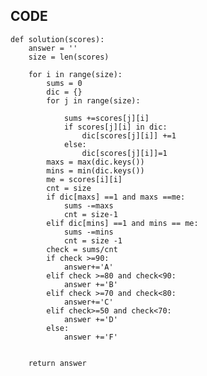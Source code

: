 ## CODE

    def solution(scores):
        answer = ''
        size = len(scores)

        for i in range(size):
            sums = 0
            dic = {}
            for j in range(size):

                sums +=scores[j][i]
                if scores[j][i] in dic:
                    dic[scores[j][i]] +=1
                else:
                    dic[scores[j][i]]=1
            maxs = max(dic.keys())
            mins = min(dic.keys())
            me = scores[i][i] 
            cnt = size
            if dic[maxs] ==1 and maxs ==me:
                sums -=maxs
                cnt = size-1
            elif dic[mins] ==1 and mins == me:
                sums -=mins
                cnt = size -1
            check = sums/cnt
            if check >=90:
                answer+='A'
            elif check >=80 and check<90:
                answer +='B'
            elif check >=70 and check<80:
                answer+='C'
            elif check>=50 and check<70:
                answer +='D'
            else:
                answer +='F'
    
    
        return answer
